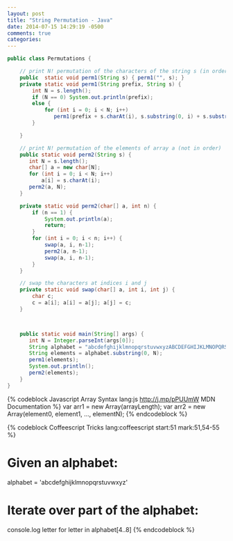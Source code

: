 ```yaml
---
layout: post
title: "String Permutation - Java"
date: 2014-07-15 14:29:19 -0500
comments: true
categories: 
---
```

```java
public class Permutations {

    // print N! permutation of the characters of the string s (in order)
    public  static void perm1(String s) { perm1("", s); }
    private static void perm1(String prefix, String s) {
        int N = s.length();
        if (N == 0) System.out.println(prefix);
        else {
            for (int i = 0; i < N; i++)
               perm1(prefix + s.charAt(i), s.substring(0, i) + s.substring(i+1, N));
        }

    }

    // print N! permutation of the elements of array a (not in order)
    public static void perm2(String s) {
       int N = s.length();
       char[] a = new char[N];
       for (int i = 0; i < N; i++)
           a[i] = s.charAt(i);
       perm2(a, N);
    }

    private static void perm2(char[] a, int n) {
        if (n == 1) {
            System.out.println(a);
            return;
        }
        for (int i = 0; i < n; i++) {
            swap(a, i, n-1);
            perm2(a, n-1);
            swap(a, i, n-1);
        }
    }  

    // swap the characters at indices i and j
    private static void swap(char[] a, int i, int j) {
        char c;
        c = a[i]; a[i] = a[j]; a[j] = c;
    }



    public static void main(String[] args) {
       int N = Integer.parseInt(args[0]);
       String alphabet = "abcdefghijklmnopqrstuvwxyzABCDEFGHIJKLMNOPQRSTUVWXYZ";
       String elements = alphabet.substring(0, N);
       perm1(elements);
       System.out.println();
       perm2(elements);
    }
}
```

{% codeblock Javascript Array Syntax lang:js http://j.mp/pPUUmW MDN Documentation %}
var arr1 = new Array(arrayLength);
var arr2 = new Array(element0, element1, ..., elementN);
{% endcodeblock %}


{% codeblock Coffeescript Tricks lang:coffeescript start:51 mark:51,54-55 %}
# Given an alphabet:
alphabet = 'abcdefghijklmnopqrstuvwxyz'

# Iterate over part of the alphabet:
console.log letter for letter in alphabet[4..8]
{% endcodeblock %}
